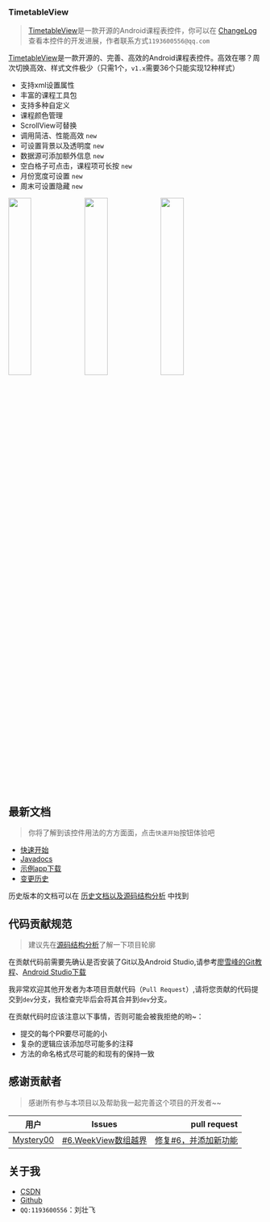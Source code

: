 ### TimetableView
> [TimetableView](https://github.com/zfman/TimetableView)是一款开源的Android课程表控件，你可以在 [ChangeLog](https://github.com/zfman/TimetableView/wiki/版本说明) 查看本控件的开发进展，作者联系方式`1193600556@qq.com`

[TimetableView](https://github.com/zfman/TimetableView)是一款开源的、完善、高效的Android课程表控件。高效在哪？周次切换高效、样式文件极少（只需1个，`v1.x`需要36个只能实现12种样式）

- 支持xml设置属性
- 丰富的课程工具包
- 支持多种自定义
- 课程颜色管理
- ScrollView可替换
- 调用简洁、性能高效 `new`
- 可设置背景以及透明度 `new`
- 数据源可添加额外信息 `new`
- 空白格子可点击，课程项可长按 `new`
- 月份宽度可设置 `new`
- 周末可设置隐藏 `new`

<img src="https://raw.githubusercontent.com/zfman/TimetableView/master/images/v2.0.3/img1.jpg" width="30%"/><img src="https://raw.githubusercontent.com/zfman/TimetableView/master/images/v2.0.3/img2.jpg" width="30%"/><img src="https://raw.githubusercontent.com/zfman/TimetableView/master/images/v2.x/v2img3.jpg" width="30%"/>

## 最新文档
> 你将了解到该控件用法的方方面面，点击`快速开始`按钮体验吧

- [快速开始](https://github.com/zfman/TimetableView/wiki/%E6%9C%80%E6%96%B0%E6%96%87%E6%A1%A3)
- [Javadocs](http://www.liuzhuangfei.com/github/timetableview/docs/v2.0.3/)
- [示例app下载](https://raw.githubusercontent.com/zfman/TimetableView/master/apks/v2.0.3.apk)
- [变更历史](https://github.com/zfman/TimetableView/wiki/%E7%89%88%E6%9C%AC%E8%AF%B4%E6%98%8E)

历史版本的文档可以在 [历史文档以及源码结构分析](https://github.com/zfman/TimetableView/wiki) 中找到

## 代码贡献规范

> 建议先在[源码结构分析](https://github.com/zfman/TimetableView/wiki)了解一下项目轮廓

在贡献代码前需要先确认是否安装了Git以及Android Studio,请参考[廖雪峰的Git教程](https://www.liaoxuefeng.com/wiki/0013739516305929606dd18361248578c67b8067c8c017b000)、[Android Studio下载](https://developer.android.google.cn/studio/?utm_source=androiddevtools.cn&utm_medium=website)

我非常欢迎其他开发者为本项目贡献代码（`Pull Request`）,请将您贡献的代码提交到`dev`分支，我检查完毕后会将其合并到`dev`分支。

在贡献代码时应该注意以下事情，否则可能会被我拒绝的哟~：

- 提交的每个PR要尽可能的小
- 复杂的逻辑应该添加尽可能多的注释
- 方法的命名格式尽可能的和现有的保持一致

## 感谢贡献者
> 感谢所有参与本项目以及帮助我一起完善这个项目的开发者~~

|用户 | Issues | pull request|
| - | :-: | -: | 
|[Mystery00](https://github.com/Mystery00)|[#6.WeekView数组越界](https://github.com/zfman/TimetableView/issues/6) |[修复#6，并添加新功能](https://github.com/zfman/TimetableView/pull/7)|

## 关于我

- [CSDN](https://blog.csdn.net/lzhuangfei)
- [Github](https://github.com/zfman)
- `QQ:1193600556`：刘壮飞
